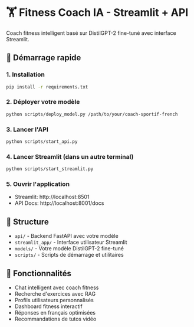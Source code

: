 # 🏋️ Fitness Coach IA - Streamlit + API

Coach fitness intelligent basé sur DistilGPT-2 fine-tuné avec interface Streamlit.

## 🚀 Démarrage rapide

### 1. Installation
```bash
pip install -r requirements.txt
```

### 2. Déployer votre modèle
```bash
python scripts/deploy_model.py /path/to/your/coach-sportif-french
```

### 3. Lancer l'API
```bash
python scripts/start_api.py
```

### 4. Lancer Streamlit (dans un autre terminal)
```bash
python scripts/start_streamlit.py
```

### 5. Ouvrir l'application
- Streamlit: http://localhost:8501
- API Docs: http://localhost:8001/docs

## 📁 Structure

- `api/` - Backend FastAPI avec votre modèle
- `streamlit_app/` - Interface utilisateur Streamlit  
- `models/` - Votre modèle DistilGPT-2 fine-tuné
- `scripts/` - Scripts de démarrage et utilitaires

## 🎯 Fonctionnalités

- Chat intelligent avec coach fitness
- Recherche d'exercices avec RAG
- Profils utilisateurs personnalisés
- Dashboard fitness interactif
- Réponses en français optimisées
- Recommandations de tutos vidéo

